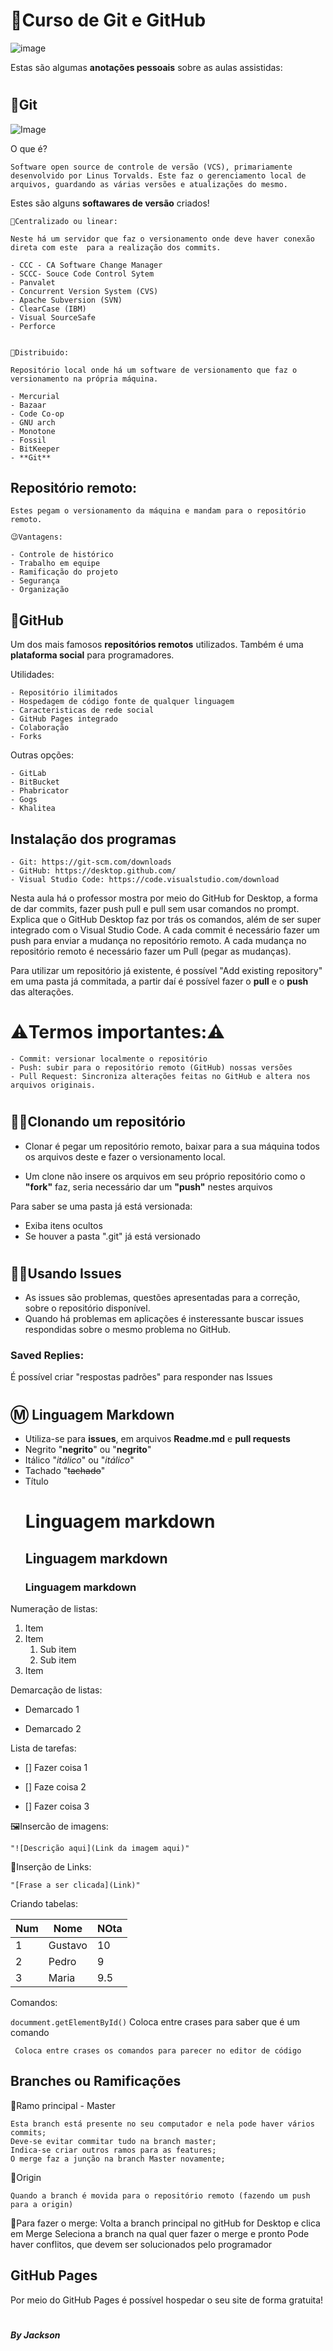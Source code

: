 # 🔰Curso de Git e GitHub
![image](Imagens/image-git-github.jpg)


Estas são algumas **anotações pessoais** sobre as aulas assistidas:

#
## 🔰Git

![Image](Imagens/exemplo.png)

O que é?

    Software open source de controle de versão (VCS), primariamente desenvolvido por Linus Torvalds. Este faz o gerenciamento local de arquivos, guardando as várias versões e atualizações do mesmo.


Estes são alguns **softawares de versão** criados!

    🔸Centralizado ou linear:

    Neste há um servidor que faz o versionamento onde deve haver conexão direta com este  para a realização dos commits.

    - CCC - CA Software Change Manager
    - SCCC- Souce Code Control Sytem 
    - Panvalet
    - Concurrent Version System (CVS)
    - Apache Subversion (SVN)
    - ClearCase (IBM)
    - Visual SourceSafe 
    - Perforce


    🔸Distribuido:

    Repositório local onde há um software de versionamento que faz o versionamento na própria máquina.

    - Mercurial 
    - Bazaar
    - Code Co-op
    - GNU arch
    - Monotone
    - Fossil 
    - BitKeeper
    - **Git**


## Repositório remoto: 


    Estes pegam o versionamento da máquina e mandam para o repositório remoto.

    😉Vantagens:

    - Controle de histórico
    - Trabalho em equipe
    - Ramificação do projeto
    - Segurança
    - Organização


## 🔰GitHub

Um dos mais famosos **repositórios remotos** utilizados. Também é uma **plataforma social** para programadores.

Utilidades:

    - Repositório ilimitados
    - Hospedagem de código fonte de qualquer linguagem
    - Caracteristicas de rede social
    - GitHub Pages integrado
    - Colaboração
    - Forks

Outras opções:

    - GitLab
    - BitBucket
    - Phabricator
    - Gogs
    - Khalitea

## Instalação dos programas

    - Git: https://git-scm.com/downloads
    - GitHub: https://desktop.github.com/
    - Visual Studio Code: https://code.visualstudio.com/download

Nesta aula há o professor mostra por meio do GitHub for Desktop, a forma de dar commits, fazer push pull e pull sem usar comandos no prompt. Explica que o GitHub Desktop faz por trás os comandos, além de ser super integrado com o Visual Studio Code. A cada commit é necessário fazer um push para enviar a mudança no repositório remoto. A cada mudança no repositório remoto é necessário fazer um Pull (pegar as mudanças).

Para utilizar um repositório já existente, é possível "Add existing repository" em uma pasta já commitada, a partir daí é possível fazer o **pull** e o **push** das alterações.
#

# ⚠️Termos importantes:⚠️

    - Commit: versionar localmente o repositório
    - Push: subir para o repositório remoto (GitHub) nossas versões 
    - Pull Request: Sincroniza alterações feitas no GitHub e altera nos arquivos originais.

#

## 👯‍♀️Clonando um repositório

- Clonar é pegar um repositório remoto, baixar para a sua máquina todos os arquivos deste e fazer o versionamento local.

- Um clone não insere os arquivos em seu próprio repositório como o **"fork"** faz, seria necessário dar um **"push"** nestes arquivos



Para saber se uma pasta já está versionada:


- Exiba itens ocultos
- Se houver a pasta ".git" já está versionado

#

## 👌🏻Usando Issues

- As issues são problemas, questões apresentadas para a correção, sobre o repositório disponível.
- Quando há problemas em aplicações é insteressante buscar issues respondidas sobre o mesmo problema no GitHub.

### Saved Replies:

É possível criar "respostas padrões" para responder nas Issues

#

## Ⓜ️ Linguagem Markdown
- Utiliza-se para **issues**, em arquivos **Readme.md** e **pull requests**
- Negrito "**negrito**" ou "__negrito__"
- Itálico "*itálico*" ou "_itálico_"
- Tachado "~~tachado~~"
- Título 
    # Linguagem markdown
    ## Linguagem markdown
    ### Linguagem markdown

Numeração de listas:

1. Item
1. Item
    1. Sub item
    1. Sub item
1. Item


Demarcação de listas:

* Demarcado 1
- Demarcado 2


Lista de tarefas:

- [] Fazer coisa 1

- [] Faze coisa 2

- [] Fazer coisa 3


🖼️Insercão de imagens:

    "![Descrição aqui](Link da imagem aqui)"

🔗Inserção de Links:

    "[Frase a ser clicada](Link)"


Criando tabelas:

Num | Nome | NOta
---|---|---
1 | Gustavo | 10
2 | Pedro | 9
3 | Maria | 9.5


Comandos:

`documment.getElementById()` Coloca entre crases para saber que é um comando

```
 Coloca entre crases os comandos para parecer no editor de código
```

## Branches ou Ramificações

🔸Ramo principal - Master

    Esta branch está presente no seu computador e nela pode haver vários commits;
    Deve-se evitar commitar tudo na branch master;
    Indica-se criar outros ramos para as features;
    O merge faz a junção na branch Master novamente;

🔸Origin 

    Quando a branch é movida para o repositório remoto (fazendo um push para a origin)

🔸Para fazer o merge:
    Volta a branch principal no gitHub for Desktop e clica em Merge
    Seleciona a branch na qual quer fazer o merge e pronto
    Pode haver conflitos, que devem ser solucionados pelo programador

## GitHub Pages

Por meio do GitHub Pages é possível hospedar o seu site de forma gratuita!

#

*__By Jackson__*
